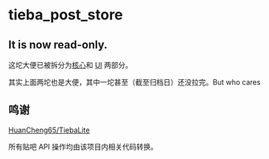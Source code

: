# tieba_post_store

## It is now read-only.

这坨大便已被拆分为[核心](https://github.com/283375/tieba-thread-archive)和 [UI](https://github.com/283375/tieba-thread-archive-pyside6-ui) 两部分。

其实上面两坨也是大便，其中一坨甚至（截至归档日）还没拉完。But who cares

## 鸣谢

[HuanCheng65/TiebaLite](https://github.com/HuanCheng65/TiebaLite)

所有贴吧 API 操作均由该项目内相关代码转换。
